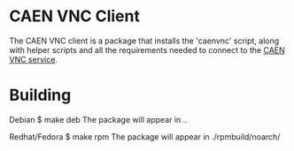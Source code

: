 CAEN VNC Client
===============

The CAEN VNC client is a package that installs the 'caenvnc' script, along with helper scripts and all the requirements needed to connect to the [CAEN VNC service](http://www.engin.umich.edu/caen/connect/vnc.html).

Building
========

Debian
    $ make deb
The package will appear in ..

Redhat/Fedora
    $ make rpm
The package will appear in ./rpmbuild/noarch/
